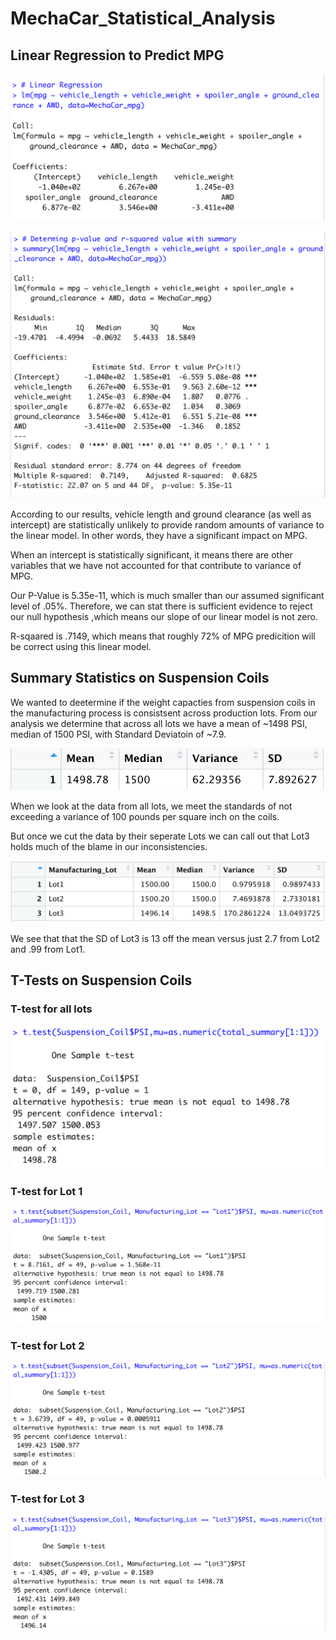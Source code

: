 # MechaCar_Statistical_Analysis

## Linear Regression to Predict MPG

![](/images/linear_reg.png)

![](/images/summary_lin_reg.png)

According to our results, vehicle length and ground clearance (as well as intercept) are statistically unlikely to provide random amounts of variance to the linear model. In other words, they have a significant impact on MPG. 

When an intercept is statistically significant, it means there are other variables that we have not accounted for that contribute to variance of MPG. 

Our P-Value is 5.35e-11, which is much smaller than our assumed significant level of .05%. Therefore, we can stat there is sufficient evidence to reject our null hypothesis ,which means our slope of our linear model is not zero. 

R-sqaared is .7149, which means that roughly 72% of MPG predicition will be correct using this linear model. 

## Summary Statistics on Suspension Coils 

We wanted to deetermine if the weight capacties from suspension coils in the manufacturing process is consistsent across production lots. From our analysis we determine that across all lots we have a mean of ~1498 PSI, median of 1500 PSI, with Standard Deviatoin of ~7.9. 

![](/images/total_summary.png)

When we look at the data from all lots, we meet the standards of not exceeding a variance of 100 pounds per square inch on the coils. 

But once we cut the data by their seperate Lots we can call out that Lot3 holds much of the blame in our inconsistencies. 

![](/images/lot_summary.png)

We see that that the SD of Lot3 is 13 off the mean versus just 2.7 from Lot2 and .99 from Lot1. 


## T-Tests on Suspension Coils

### T-test for all lots 
![](/images/all_lots.png)

### T-test for Lot 1
![](images/Lot1.png)

### T-test for Lot 2
![](images/Lot2.png)

### T-test for Lot 3
![](images/Lot3.png)
